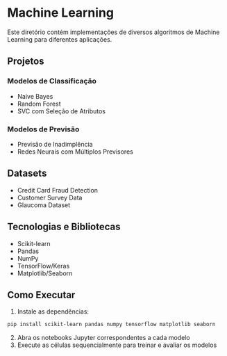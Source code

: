 # Machine Learning

Este diretório contém implementações de diversos algoritmos de Machine Learning para diferentes aplicações.

## Projetos

### Modelos de Classificação
- Naive Bayes
- Random Forest
- SVC com Seleção de Atributos

### Modelos de Previsão
- Previsão de Inadimplência
- Redes Neurais com Múltiplos Previsores

## Datasets
- Credit Card Fraud Detection
- Customer Survey Data
- Glaucoma Dataset

## Tecnologias e Bibliotecas
- Scikit-learn
- Pandas
- NumPy
- TensorFlow/Keras
- Matplotlib/Seaborn

## Como Executar
1. Instale as dependências:
```bash
pip install scikit-learn pandas numpy tensorflow matplotlib seaborn
```

2. Abra os notebooks Jupyter correspondentes a cada modelo
3. Execute as células sequencialmente para treinar e avaliar os modelos 